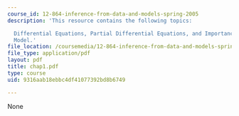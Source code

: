 ```yaml
---
course_id: 12-864-inference-from-data-and-models-spring-2005
description: 'This resource contains the following topics:

  Differential Equations, Partial Differential Equations, and Importance of Forward
  Model.'
file_location: /coursemedia/12-864-inference-from-data-and-models-spring-2005/9316aab18ebbc4df41077392bd8b6749_chap1.pdf
file_type: application/pdf
layout: pdf
title: chap1.pdf
type: course
uid: 9316aab18ebbc4df41077392bd8b6749

---
```

None